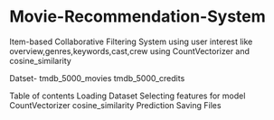 # Movie-Recommendation-System

Item-based Collaborative Filtering System using user interest like overview,genres,keywords,cast,crew using CountVectorizer and cosine_similarity 

Datset- tmdb_5000_movies
        tmdb_5000_credits

Table of contents
Loading Dataset
Selecting features for model
CountVectorizer
cosine_similarity
Prediction
Saving Files
